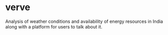 # verve
Analysis of weather conditions and availability of energy resources in India along with a platform for users to talk about it.
